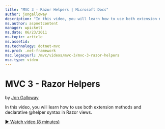 ```yaml
---
title: "MVC 3 - Razor Helpers | Microsoft Docs"
author: jongalloway
description: "In this video, you will learn how to use both extension methods and declarative @helper syntax in Razor views."
ms.author: aspnetcontent
manager: wpickett
ms.date: 06/23/2011
ms.topic: article
ms.assetid: 
ms.technology: dotnet-mvc
ms.prod: .net-framework
msc.legacyurl: /mvc/videos/mvc-3/mvc-3-razor-helpers
msc.type: video
---
```

MVC 3 - Razor Helpers
====================
by [Jon Galloway](https://github.com/jongalloway)

In this video, you will learn how to use both extension methods and declarative @helper syntax in Razor views.

[&#9654; Watch video (8 minutes)](https://channel9.msdn.com/Blogs/ASP-NET-Site-Videos/mvc-3-razor-helpers)